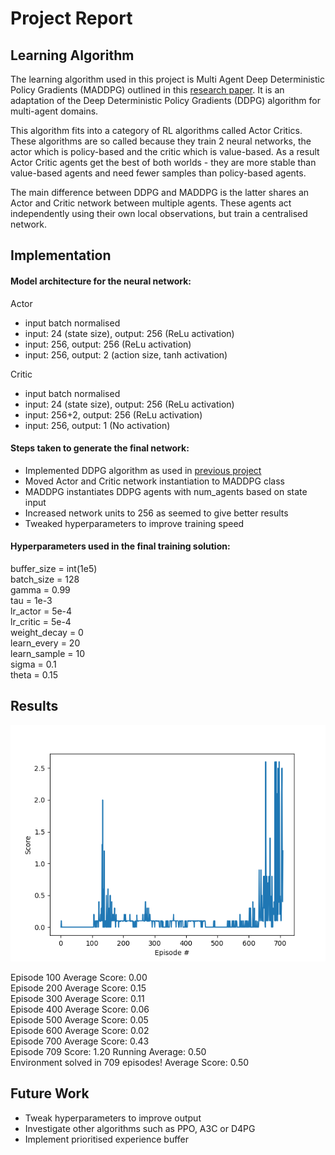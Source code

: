 # Project Report

## Learning Algorithm

The learning algorithm used in this project is Multi Agent Deep Deterministic Policy Gradients (MADDPG) outlined in this [research paper](https://papers.nips.cc/paper/2017/file/68a9750337a418a86fe06c1991a1d64c-Paper.pdf). It is an adaptation of the Deep Deterministic Policy Gradients (DDPG) algorithm for multi-agent domains.

This algorithm fits into a category of RL algorithms called Actor Critics. These algorithms are so called because they train 2 neural networks, the actor which is policy-based and the critic which is value-based. As a result Actor Critic agents get the best of both worlds - they are more stable than value-based agents and need fewer samples than policy-based agents.

The main difference between DDPG and MADDPG is the latter shares an Actor and Critic network between multiple agents. These agents act independently using their own local observations, but train a centralised network.

## Implementation

#### Model architecture for the neural network:
Actor
- input batch normalised
- input: 24 (state size), output: 256 (ReLu activation)
- input: 256, output: 256 (ReLu activation)
- input: 256, output: 2 (action size, tanh activation)
        
Critic
- input batch normalised
- input: 24 (state size), output: 256 (ReLu activation)
- input: 256+2, output: 256 (ReLu activation)
- input: 256, output: 1 (No activation) 

#### Steps taken to generate the final network:

- Implemented DDPG algorithm as used in [previous project](https://github.com/ryanw3bb/ml-agents-continuous-control)
- Moved Actor and Critic network instantiation to MADDPG class
- MADDPG instantiates DDPG agents with num_agents based on state input
- Increased network units to 256 as seemed to give better results
- Tweaked hyperparameters to improve training speed

#### Hyperparameters used in the final training solution:

buffer_size = int(1e5)  
batch_size = 128        
gamma = 0.99           
tau = 1e-3             
lr_actor = 5e-4        
lr_critic = 5e-4       
weight_decay = 0        
learn_every = 20        
learn_sample = 10       
sigma = 0.1             
theta = 0.15              

## Results

![results](images/final.png)

Episode 100	Average Score: 0.00  
Episode 200	Average Score: 0.15  
Episode 300	Average Score: 0.11  
Episode 400	Average Score: 0.06  
Episode 500	Average Score: 0.05  
Episode 600	Average Score: 0.02  
Episode 700	Average Score: 0.43  
Episode 709	Score: 1.20	Running Average: 0.50  
Environment solved in 709 episodes!	Average Score: 0.50

## Future Work

- Tweak hyperparameters to improve output
- Investigate other algorithms such as PPO, A3C or D4PG
- Implement prioritised experience buffer
